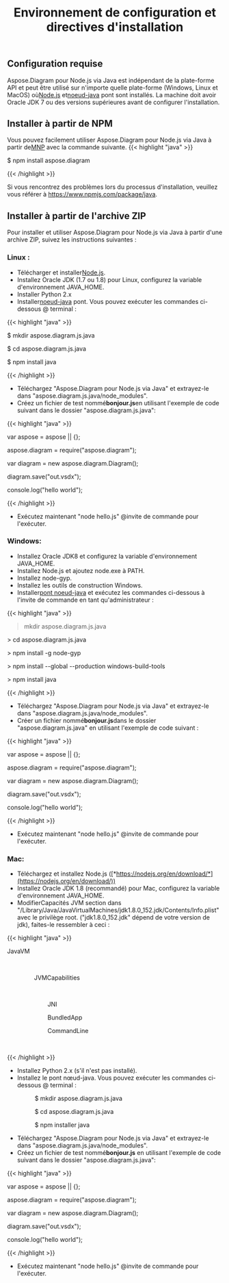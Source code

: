 ﻿---
title: Environnement de configuration et directives d'installation
second_title: Aspose.Diagram for Node.js via Java
type: docs
weight: 20
url: /fr/nodejsjava/setup-environment-and-installation-guidelines/
aliases: [/java/aspose-diagram-for-nodejs-via-java-system-requirements/, /nodejsjava/system-requirements/]
keywords: nodejs, visio, instal
description: Visio Diagram Node.js est indépendant de la plate-forme API et peut être utilisé sur n'importe quelle plate-forme (Windows, Linux et MacOS) où Node.js et le pont node-java sont installés. Il peut être installé à partir des archives NPM et ZIP
---
## **Configuration requise**
 Aspose.Diagram pour Node.js via Java est indépendant de la plate-forme API et peut être utilisé sur n'importe quelle plate-forme (Windows, Linux et MacOS) où[Node.js](https://nodejs.org/en/download/) et[noeud-java](https://github.com/joeferner/node-java) pont sont installés. La machine doit avoir Oracle JDK 7 ou des versions supérieures avant de configurer l'installation.
## **Installer à partir de NPM**
 Vous pouvez facilement utiliser Aspose.Diagram pour Node.js via Java à partir de[MNP](https://www.npmjs.com/package/aspose.diagram) avec la commande suivante.
{{< highlight "java" >}}

 $ npm install aspose.diagram

{{< /highlight >}}

Si vous rencontrez des problèmes lors du processus d'installation, veuillez vous référer à https://www.npmjs.com/package/java.

## **Installer à partir de l'archive ZIP**
Pour installer et utiliser Aspose.Diagram pour Node.js via Java à partir d'une archive ZIP, suivez les instructions suivantes :
### **Linux :**
-  Télécharger et installer[Node.js](https://nodejs.org/en/download/).
- Installez Oracle JDK (1.7 ou 1.8) pour Linux, configurez la variable d'environnement JAVA_HOME.
- Installer Python 2.x
-  Installer[noeud-java](https://github.com/joeferner/node-java) pont. Vous pouvez exécuter les commandes ci-dessous @ terminal :



{{< highlight "java" >}}

 $ mkdir aspose.diagram.js.java

$ cd aspose.diagram.js.java

$ npm install java

{{< /highlight >}}



- Téléchargez "Aspose.Diagram pour Node.js via Java" et extrayez-le dans "aspose.diagram.js.java/node_modules".
- Créez un fichier de test nommé**bonjour.js**en utilisant l'exemple de code suivant dans le dossier "aspose.diagram.js.java":

{{< highlight "java" >}}

 var aspose = aspose || {};

aspose.diagram = require("aspose.diagram");

var diagram = new aspose.diagram.Diagram();

diagram.save("out.vsdx");

console.log("hello world");

{{< /highlight >}}

- Exécutez maintenant "node hello.js" @invite de commande pour l'exécuter.
### **Windows:**
- Installez Oracle JDK8 et configurez la variable d'environnement JAVA_HOME.
- Installez Node.js et ajoutez node.exe à PATH.
- Installez node-gyp.
- Installez les outils de construction Windows.
-  Installer[pont noeud-java](https://www.npmjs.com/package/java) et exécutez les commandes ci-dessous à l'invite de commande en tant qu'administrateur :



{{< highlight "java" >}}

 > mkdir aspose.diagram.js.java

\> cd aspose.diagram.js.java

\> npm install -g node-gyp

\> npm install --global --production windows-build-tools

\> npm install java

{{< /highlight >}}

- Téléchargez "Aspose.Diagram pour Node.js via Java" et extrayez-le dans "aspose.diagram.js.java/node_modules".
-  Créer un fichier nommé**bonjour.js**dans le dossier "aspose.diagram.js.java" en utilisant l'exemple de code suivant :

{{< highlight "java" >}}

 var aspose = aspose || {};

aspose.diagram = require("aspose.diagram");

var diagram = new aspose.diagram.Diagram();

diagram.save("out.vsdx");

console.log("hello world");

{{< /highlight >}}

- Exécutez maintenant "node hello.js" @invite de commande pour l'exécuter.
### **Mac:**
- Téléchargez et installez Node.js ([*https://nodejs.org/en/download/*](https://nodejs.org/en/download/))
- Installez Oracle JDK 1.8 (recommandé) pour Mac, configurez la variable d'environnement JAVA_HOME.
-  Modifier<key>Capacités JVM</key> section dans "/Library/Java/JavaVirtualMachines/jdk1.8.0_152.jdk/Contents/Info.plist" avec le privilège root. ("jdk1.8.0_152.jdk" dépend de votre version de jdk), faites-le ressembler à ceci :



{{< highlight "java" >}}

 <key>JavaVM</key>

        <dict>

                <key>JVMCapabilities</key>

                <array>

                        <string>JNI</string>

                        <string>BundledApp</string>

                        <string>CommandLine</string>

                </array>

{{< /highlight >}}



- Installez Python 2.x (s'il n'est pas installé).
- Installez le pont nœud-java. Vous pouvez exécuter les commandes ci-dessous @ terminal :

`         `$ mkdir aspose.diagram.js.java

`         `$ cd aspose.diagram.js.java

`         `$ npm installer java

- Téléchargez "Aspose.Diagram pour Node.js via Java" et extrayez-le dans "aspose.diagram.js.java/node_modules".
-  Créez un fichier de test nommé**bonjour.js** en utilisant l'exemple de code suivant dans le dossier "aspose.diagram.js.java":

{{< highlight "java" >}}

 var aspose = aspose || {};

aspose.diagram = require("aspose.diagram");

var diagram = new aspose.diagram.Diagram();

diagram.save("out.vsdx");

console.log("hello world");

{{< /highlight >}}

- Exécutez maintenant "node hello.js" @invite de commande pour l'exécuter.


